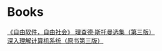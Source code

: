 # Books  

[《自由软件，自由社会》  理查德·斯托曼选集（第三版）](http://download-mirror.savannah.gnu.org/releases//blug/fsfs-zh/fsfs-zh.pdf)  
[深入理解计算机系统（原书第三版）](https://jackmk.ctfile.com/fs/14155983-229707836)

